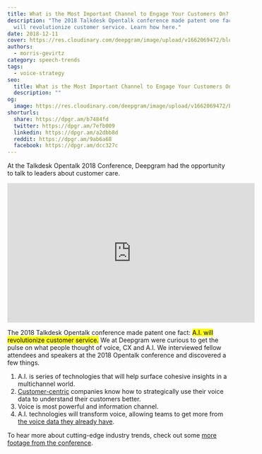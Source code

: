 ```yaml
---
title: What is the Most Important Channel to Engage Your Customers On?
description: "The 2018 Talkdesk Opentalk conference made patent one fact: A.I.
  will revolutionize customer service. Learn how here."
date: 2018-12-11
cover: https://res.cloudinary.com/deepgram/image/upload/v1662069472/blog/what-is-the-most-important-channel-to-engage-your-customers-on/placeholder-post-image%402x.jpg
authors:
  - morris-gevirtz
category: speech-trends
tags:
  - voice-strategy
seo:
  title: What is the Most Important Channel to Engage Your Customers On?
  description: ""
og:
  image: https://res.cloudinary.com/deepgram/image/upload/v1662069472/blog/what-is-the-most-important-channel-to-engage-your-customers-on/placeholder-post-image%402x.jpg
shorturls:
  share: https://dpgr.am/b7484fd
  twitter: https://dpgr.am/7efb009
  linkedin: https://dpgr.am/a2dbb8d
  reddit: https://dpgr.am/9ab6a68
  facebook: https://dpgr.am/dcc327c
---
```

At the Talkdesk Opentalk 2018 Conference, Deepgram had the opportunity to talk to leaders about customer care.

<iframe src="https://www.youtube.com/embed/LX4PlTxK5P8" width="560" height="315" frameborder="0" allowfullscreen="allowfullscreen"></iframe>

The 2018 Talkdesk Opentalk conference made patent one fact: <mark>A.I. will revolutionize customer service.</mark> We at Deepgram were curious to get the pulse on what people thought of voice, CX and A.I. We interviewed fellow attendees and speakers at the 2018 Opentalk conference and discovered a few things.

1. A.I. is series of technologies that will help surface cohesive insights in a multichannel world.
2. [Customer-centric](https://blog.deepgram.com/how-to-become-a-customer-centric-organization/) companies know how to strategically use their voice data to understand their customers better.
3. Voice is most powerful and information channel.
4. A.I. technologies will transform voice, allowing teams to get more from [the voice data they already have](https://blog.deepgram.com/five-ways-to-use-speech-recognition-apis-to-empower-your-business/).

To hear more about cutting-edge industry trends, check out some [more footage from the conference](https://blog.deepgram.com/how-can-companies-extract-more-value-out-of-voice/).